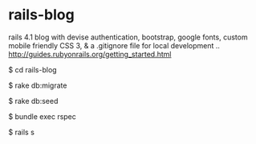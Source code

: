 rails-blog
==========


rails 4.1 blog with devise authentication, bootstrap, google fonts, custom mobile friendly CSS 3, & a .gitignore file for local development .. http://guides.rubyonrails.org/getting_started.html

$ cd rails-blog

$ rake db:migrate

$ rake db:seed

$ bundle exec rspec

$ rails s
